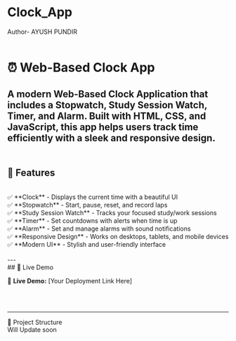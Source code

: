 # Clock_App
Author- AYUSH PUNDIR
<br>
<br>
# ⏰ Web-Based Clock App

A modern **Web-Based Clock Application** that includes a **Stopwatch, Study Session Watch, Timer, and Alarm**. Built with **HTML, CSS, and JavaScript**, this app helps users track time efficiently with a sleek and responsive design.
<br>
<br>
---

## 🚀 Features
<br>
✅ **Clock** - Displays the current time with a beautiful UI  <br>
✅ **Stopwatch** - Start, pause, reset, and record laps  <br>
✅ **Study Session Watch** - Tracks your focused study/work sessions  <br>
✅ **Timer** - Set countdowns with alerts when time is up  <br>
✅ **Alarm** - Set and manage alarms with sound notifications  <br>
✅ **Responsive Design** - Works on desktops, tablets, and mobile devices  <br>
✅ **Modern UI** - Stylish and user-friendly interface  <br>
<br>
---
<br>
## 🎥 Live Demo

🔗 **Live Demo:** [Your Deployment Link Here] 

<br>
<br>

---

 📂 Project Structure
<br>
Will Update soon

